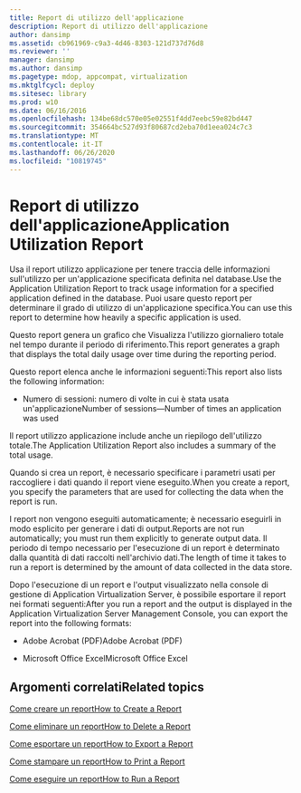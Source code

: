 ```yaml
---
title: Report di utilizzo dell'applicazione
description: Report di utilizzo dell'applicazione
author: dansimp
ms.assetid: cb961969-c9a3-4d46-8303-121d737d76d8
ms.reviewer: ''
manager: dansimp
ms.author: dansimp
ms.pagetype: mdop, appcompat, virtualization
ms.mktglfcycl: deploy
ms.sitesec: library
ms.prod: w10
ms.date: 06/16/2016
ms.openlocfilehash: 134be68dc570e05e02551f4dd7eebc59e82bd447
ms.sourcegitcommit: 354664bc527d93f80687cd2eba70d1eea024c7c3
ms.translationtype: MT
ms.contentlocale: it-IT
ms.lasthandoff: 06/26/2020
ms.locfileid: "10819745"
---
```

# <span data-ttu-id="ebf04-103">Report di utilizzo dell'applicazione</span><span class="sxs-lookup"><span data-stu-id="ebf04-103">Application Utilization Report</span></span>


<span data-ttu-id="ebf04-104">Usa il report utilizzo applicazione per tenere traccia delle informazioni sull'utilizzo per un'applicazione specificata definita nel database.</span><span class="sxs-lookup"><span data-stu-id="ebf04-104">Use the Application Utilization Report to track usage information for a specified application defined in the database.</span></span> <span data-ttu-id="ebf04-105">Puoi usare questo report per determinare il grado di utilizzo di un'applicazione specifica.</span><span class="sxs-lookup"><span data-stu-id="ebf04-105">You can use this report to determine how heavily a specific application is used.</span></span>

<span data-ttu-id="ebf04-106">Questo report genera un grafico che Visualizza l'utilizzo giornaliero totale nel tempo durante il periodo di riferimento.</span><span class="sxs-lookup"><span data-stu-id="ebf04-106">This report generates a graph that displays the total daily usage over time during the reporting period.</span></span>

<span data-ttu-id="ebf04-107">Questo report elenca anche le informazioni seguenti:</span><span class="sxs-lookup"><span data-stu-id="ebf04-107">This report also lists the following information:</span></span>

-   <span data-ttu-id="ebf04-108">Numero di sessioni: numero di volte in cui è stata usata un'applicazione</span><span class="sxs-lookup"><span data-stu-id="ebf04-108">Number of sessions—Number of times an application was used</span></span>

<span data-ttu-id="ebf04-109">Il report utilizzo applicazione include anche un riepilogo dell'utilizzo totale.</span><span class="sxs-lookup"><span data-stu-id="ebf04-109">The Application Utilization Report also includes a summary of the total usage.</span></span>

<span data-ttu-id="ebf04-110">Quando si crea un report, è necessario specificare i parametri usati per raccogliere i dati quando il report viene eseguito.</span><span class="sxs-lookup"><span data-stu-id="ebf04-110">When you create a report, you specify the parameters that are used for collecting the data when the report is run.</span></span>

<span data-ttu-id="ebf04-111">I report non vengono eseguiti automaticamente; è necessario eseguirli in modo esplicito per generare i dati di output.</span><span class="sxs-lookup"><span data-stu-id="ebf04-111">Reports are not run automatically; you must run them explicitly to generate output data.</span></span> <span data-ttu-id="ebf04-112">Il periodo di tempo necessario per l'esecuzione di un report è determinato dalla quantità di dati raccolti nell'archivio dati.</span><span class="sxs-lookup"><span data-stu-id="ebf04-112">The length of time it takes to run a report is determined by the amount of data collected in the data store.</span></span>

<span data-ttu-id="ebf04-113">Dopo l'esecuzione di un report e l'output visualizzato nella console di gestione di Application Virtualization Server, è possibile esportare il report nei formati seguenti:</span><span class="sxs-lookup"><span data-stu-id="ebf04-113">After you run a report and the output is displayed in the Application Virtualization Server Management Console, you can export the report into the following formats:</span></span>

-   <span data-ttu-id="ebf04-114">Adobe Acrobat (PDF)</span><span class="sxs-lookup"><span data-stu-id="ebf04-114">Adobe Acrobat (PDF)</span></span>

-   <span data-ttu-id="ebf04-115">Microsoft Office Excel</span><span class="sxs-lookup"><span data-stu-id="ebf04-115">Microsoft Office Excel</span></span>

## <span data-ttu-id="ebf04-116">Argomenti correlati</span><span class="sxs-lookup"><span data-stu-id="ebf04-116">Related topics</span></span>


[<span data-ttu-id="ebf04-117">Come creare un report</span><span class="sxs-lookup"><span data-stu-id="ebf04-117">How to Create a Report</span></span>](how-to-create-a-reportserver.md)

[<span data-ttu-id="ebf04-118">Come eliminare un report</span><span class="sxs-lookup"><span data-stu-id="ebf04-118">How to Delete a Report</span></span>](how-to-delete-a-reportserver.md)

[<span data-ttu-id="ebf04-119">Come esportare un report</span><span class="sxs-lookup"><span data-stu-id="ebf04-119">How to Export a Report</span></span>](how-to-export-a-reportserver.md)

[<span data-ttu-id="ebf04-120">Come stampare un report</span><span class="sxs-lookup"><span data-stu-id="ebf04-120">How to Print a Report</span></span>](how-to-print-a-reportserver.md)

[<span data-ttu-id="ebf04-121">Come eseguire un report</span><span class="sxs-lookup"><span data-stu-id="ebf04-121">How to Run a Report</span></span>](how-to-run-a-reportserver.md)

 

 





